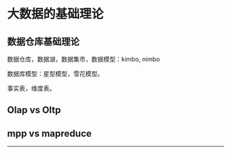# 大数据的基础理论

## 数据仓库基础理论

数据仓库，数据湖，数据集市，数据模型：kimbo, nimbo

数据库模型：星型模型，雪花模型。

事实表，维度表。

## Olap vs Oltp

## mpp vs mapreduce

---